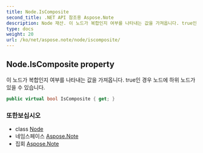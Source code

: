 ```yaml
---
title: Node.IsComposite
second_title: .NET API 참조용 Aspose.Note
description: Node 재산. 이 노드가 복합인지 여부를 나타내는 값을 가져옵니다. true인 경우 노드에 하위 노드가 있을 수 있습니다.
type: docs
weight: 20
url: /ko/net/aspose.note/node/iscomposite/
---
```

## Node.IsComposite property

이 노드가 복합인지 여부를 나타내는 값을 가져옵니다. true인 경우 노드에 하위 노드가 있을 수 있습니다.

```csharp
public virtual bool IsComposite { get; }
```

### 또한보십시오

* class [Node](../)
* 네임스페이스 [Aspose.Note](../../node/)
* 집회 [Aspose.Note](../../../)


